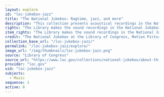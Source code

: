 ```yaml
---
layout: explore
id: "loc-jukebox-jazz"
title: "The National Jukebox: Ragtime, jazz, and more"
description: "This collection presents acoustical recordings in the National Jukebox under the subgenres of ragtime, jazz, and related musical forms that are considered to be among the roots of jazz. The National Jukebox makes historical sound recordings available to the public free of charge. The recordings in the Jukebox were issued on record labels now owned by Sony Music Entertainment."
rights: "The Library makes the sound recordings in the National Jukebox available pursuant to permission from the rightsholders. Under the Music Modernization Act, many of these recordings will begin entering into the public domain on January 1, 2022, when all recordings published prior to 1923 will enter the public domain and will be free to use and reuse. Recordings published between 1923 and 1946 are then protected for 100 years, and recordings published between 1947 and 1956 are protected for 110 years."
item_rights: "The Library makes the sound recordings in the National Jukebox available pursuant to permission from the rightsholders. Under the Music Modernization Act, many of these recordings will begin entering into the public domain on January 1, 2022, when all recordings published prior to 1923 will enter the public domain and will be free to use and reuse. Recordings published between 1923 and 1946 are then protected for 100 years, and recordings published between 1947 and 1956 are protected for 110 years."
credit: "The National Jukebox at the Library of Congress, Motion Picture, Broadcasting and Recorded Sound Division."
collection_base_url: "/loc-jukebox-jazz/"
permalink: "/loc-jukebox-jazz/explore/"
image_url: "/img/thumbnails/loc-jukebox-jazz.png"
source: "Library of Congress"
source_url: "https://www.loc.gov/collections/national-jukebox/about-this-collection/"
provider: "loc.gov"
uid: "loc-jukebox-jazz"
subjects:
  - Music
sequence: 1
active: 0
---
```

